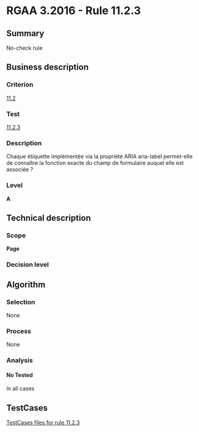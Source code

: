 # RGAA 3.2016 - Rule 11.2.3

## Summary
No-check rule


## Business description

### Criterion
[11.2](http://references.modernisation.gouv.fr/rgaa-accessibilite/criteres.html#crit-11-2)

### Test
[11.2.3](http://references.modernisation.gouv.fr/rgaa-accessibilite/criteres.html#test-11-2-3)

### Description
Chaque étiquette implémentée via la propriété ARIA aria-label permet-elle de connaître la fonction exacte du champ de formulaire auquel elle est associée ?

### Level
**A**


## Technical description

### Scope
**Page**

### Decision level


## Algorithm

### Selection
None

### Process
None

### Analysis

#### No Tested
In all cases


##  TestCases

[TestCases files for rule 11.2.3](https://github.com/Asqatasun/Asqatasun/tree/RGAA_3.2016/rules/rules-rgaa3.2016/src/test/resources/testcases/rgaa32016/Rgaa32016Rule110203/)


